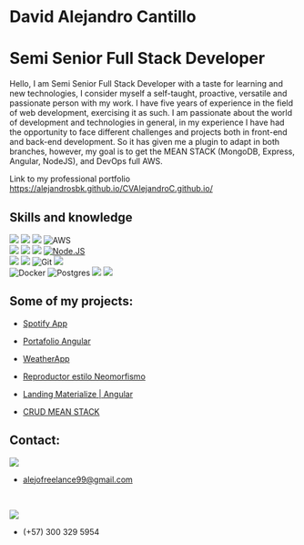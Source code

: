 # David Alejandro Cantillo
# Semi Senior Full Stack Developer

Hello, I am Semi Senior Full Stack Developer with a taste for learning and new technologies, I consider myself a self-taught, proactive, versatile and passionate person with my work. I have five years of experience in the field of web development, exercising it as such. I am passionate about the world of development and technologies in general, in my experience I have had the opportunity to face different challenges and projects both in front-end and back-end development. So it has given me a plugin to adapt in both branches, however, my goal is to get the MEAN STACK (MongoDB, Express, Angular, NodeJS), and DevOps full AWS.

Link to my professional portfolio
https://alejandrosbk.github.io/CVAlejandroC.github.io/


## Skills and knowledge
[![](https://img.shields.io/badge/HTML5-E34F26?style=for-the-badge&logo=html5&logoColor=white)]()
[![](https://img.shields.io/badge/CSS-1575F9?&style=for-the-badge&logo=css3&logoColor=white)]()
[![](https://img.shields.io/badge/JavaScript-F7DF1E?style=for-the-badge&logo=javascript&logoColor=101010)]()
![AWS](https://img.shields.io/badge/AWS-%23FF9900.svg?style=for-the-badge&logo=amazon-aws&logoColor=white)
</br>
[![](https://img.shields.io/badge/MongoDB-47A248?style=for-the-badge&logo=mongodb&logoColor=101010)]()
[![](https://img.shields.io/badge/Express-404D59?style=for-the-badge&logo=express&logoColor=white)]()
[![](https://img.shields.io/badge/Angular-DD0031?style=for-the-badge&logo=angular&logoColor=white)]()
[![Node.JS](https://img.shields.io/badge/Node.JS-339933?style=for-the-badge&logo=node.js&logoColor=101010)]()
</br>
[![](https://img.shields.io/badge/VScode-0074C2?&style=for-the-badge&logo=VScode&logoColor=white)]()
[![](https://img.shields.io/badge/GitHub-100000?style=for-the-badge&logo=github&logoColor=white)]()
![Git](https://img.shields.io/badge/git-%23F05033.svg?style=for-the-badge&logo=git&logoColor=white)
[![](https://img.shields.io/badge/GitLab-330F63?style=for-the-badge&logo=gitlab&logoColor=white)]()
</br>
![Docker](https://img.shields.io/badge/docker-%230db7ed.svg?style=for-the-badge&logo=docker&logoColor=white)
![Postgres](https://img.shields.io/badge/postgres-%23316192.svg?style=for-the-badge&logo=postgresql&logoColor=white)
[![](https://img.shields.io/badge/MySQL-E34F26?style=for-the-badge&logo=mysql&logoColor=white)]()
[![](https://img.shields.io/badge/Firebase-FFCA28?style=for-the-badge&logo=firebase&logoColor=101010)]()

## Some of my projects:

<ul>
	<li><a href="https://alejandrosbk.github.io/SpotifyApp.github.io/"><p>Spotify App</p></a></li>
	<li>
		<a href="https://alejandrosbk.github.io/Portafolio-Angular/">
			<p>Portafolio Angular</p>
		</a>
	</li>
	<li>
		<a href="https://alejandrosbk.github.io/WeatherApp/">
			<p>WeatherApp</p>
		</a>
	</li>
	<li>
		<a href="https://alejandrosbk.github.io/Reproductor-Neomorfismo/">
			<p>Reproductor estilo Neomorfismo</p>
		</a>
	</li>
	<li>
		<a href="https://alejandrosbk.github.io/Materialize-Angular/">
			<p>Landing Materialize | Angular</p>
		</a>
	</li>
	<li>
		<a href="https://github.com/Alejandrosbk/CRUD-MEAN-STACK">
			<p>CRUD MEAN STACK</p>
		</a>
	</li>
</ul>

## Contact:
[![](https://img.shields.io/badge/Gmail-D14836?style=for-the-badge&logo=gmail&logoColor=white)]()
- alejofreelance99@gmail.com

</br>

[![](https://img.shields.io/badge/WhatsApp-25D366?style=for-the-badge&logo=whatsapp&logoColor=white)]()
- (+57) 300 329 5954

